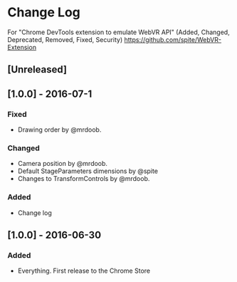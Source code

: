 # Change Log
For "Chrome DevTools extension to emulate WebVR API"
(Added, Changed, Deprecated, Removed, Fixed, Security)
https://github.com/spite/WebVR-Extension

## [Unreleased]

## [1.0.0] - 2016-07-1
### Fixed
- Drawing order by @mrdoob.

### Changed
- Camera position by @mrdoob.
- Default StageParameters dimensions by @spite
- Changes to TransformControls by @mrdoob.

### Added
- Change log

## [1.0.0] - 2016-06-30
### Added
- Everything. First release to the Chrome Store
